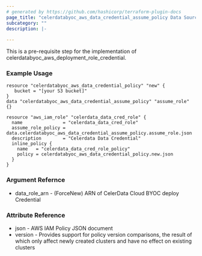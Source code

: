 ```yaml
---
# generated by https://github.com/hashicorp/terraform-plugin-docs
page_title: "celerdatabyoc_aws_data_credential_assume_policy Data Source - terraform-provider-celerdatabyoc"
subcategory: ""
description: |-
  
---
```


This is a pre-requisite step for the implementation of celerdatabyoc_aws_deployment_role_credential.

### Example Usage

```example
resource "celerdatabyoc_aws_data_credential_policy" "new" {
   bucket = "[your S3 bucket]"
}
data "celerdatabyoc_aws_data_credential_assume_policy" "assume_role" {}

resource "aws_iam_role" "celerdata_data_cred_role" {
  name               = "celerdata_data_cred_role"
  assume_role_policy = data.celerdatabyoc_aws_data_credential_assume_policy.assume_role.json
  description        = "Celerdata Data Credential"
  inline_policy {
    name   = "celerdata_data_cred_role_policy"
    policy = celerdatabyoc_aws_data_credential_policy.new.json
  }
}
```

### Argument Refernce
- data_role_arn - (ForceNew) ARN of  CelerData Cloud BYOC deploy Credential

### Attribute Reference
- json - AWS IAM Policy JSON document
- version - Provides support for policy version comparisons, the result of which only affect newly created clusters and have no effect on existing clusters